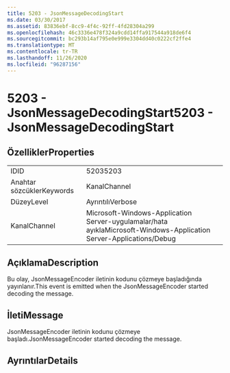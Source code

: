 ```yaml
---
title: 5203 - JsonMessageDecodingStart
ms.date: 03/30/2017
ms.assetid: 83836ebf-8cc9-4f4c-92ff-4fd28304a299
ms.openlocfilehash: 46c3336e478f324a9cdd14ffa917544a918de6f4
ms.sourcegitcommit: bc293b14af795e0e999e3304dd40c0222cf2ffe4
ms.translationtype: MT
ms.contentlocale: tr-TR
ms.lasthandoff: 11/26/2020
ms.locfileid: "96287156"
---
```

# <a name="5203---jsonmessagedecodingstart"></a><span data-ttu-id="fd9ca-102">5203 - JsonMessageDecodingStart</span><span class="sxs-lookup"><span data-stu-id="fd9ca-102">5203 - JsonMessageDecodingStart</span></span>

## <a name="properties"></a><span data-ttu-id="fd9ca-103">Özellikler</span><span class="sxs-lookup"><span data-stu-id="fd9ca-103">Properties</span></span>  
  
|||  
|-|-|  
|<span data-ttu-id="fd9ca-104">ID</span><span class="sxs-lookup"><span data-stu-id="fd9ca-104">ID</span></span>|<span data-ttu-id="fd9ca-105">5203</span><span class="sxs-lookup"><span data-stu-id="fd9ca-105">5203</span></span>|  
|<span data-ttu-id="fd9ca-106">Anahtar sözcükler</span><span class="sxs-lookup"><span data-stu-id="fd9ca-106">Keywords</span></span>|<span data-ttu-id="fd9ca-107">Kanal</span><span class="sxs-lookup"><span data-stu-id="fd9ca-107">Channel</span></span>|  
|<span data-ttu-id="fd9ca-108">Düzey</span><span class="sxs-lookup"><span data-stu-id="fd9ca-108">Level</span></span>|<span data-ttu-id="fd9ca-109">Ayrıntılı</span><span class="sxs-lookup"><span data-stu-id="fd9ca-109">Verbose</span></span>|  
|<span data-ttu-id="fd9ca-110">Kanal</span><span class="sxs-lookup"><span data-stu-id="fd9ca-110">Channel</span></span>|<span data-ttu-id="fd9ca-111">Microsoft-Windows-Application Server-uygulamalar/hata ayıkla</span><span class="sxs-lookup"><span data-stu-id="fd9ca-111">Microsoft-Windows-Application Server-Applications/Debug</span></span>|  
  
## <a name="description"></a><span data-ttu-id="fd9ca-112">Açıklama</span><span class="sxs-lookup"><span data-stu-id="fd9ca-112">Description</span></span>  

 <span data-ttu-id="fd9ca-113">Bu olay, JsonMessageEncoder iletinin kodunu çözmeye başladığında yayınlanır.</span><span class="sxs-lookup"><span data-stu-id="fd9ca-113">This event is emitted when the JsonMessageEncoder started decoding the message.</span></span>  
  
## <a name="message"></a><span data-ttu-id="fd9ca-114">İleti</span><span class="sxs-lookup"><span data-stu-id="fd9ca-114">Message</span></span>  

 <span data-ttu-id="fd9ca-115">JsonMessageEncoder iletinin kodunu çözmeye başladı.</span><span class="sxs-lookup"><span data-stu-id="fd9ca-115">JsonMessageEncoder started decoding the message.</span></span>  
  
## <a name="details"></a><span data-ttu-id="fd9ca-116">Ayrıntılar</span><span class="sxs-lookup"><span data-stu-id="fd9ca-116">Details</span></span>
